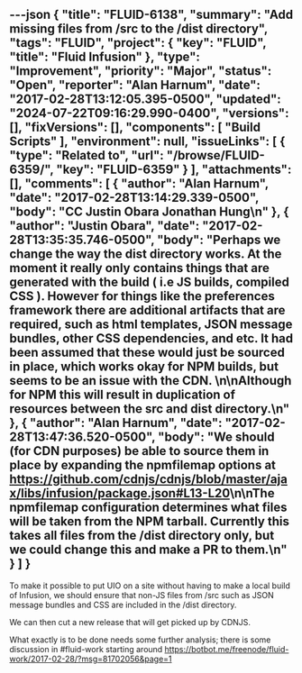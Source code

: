 ---json
{
  "title": "FLUID-6138",
  "summary": "Add missing files from /src to the /dist directory",
  "tags": "FLUID",
  "project": {
    "key": "FLUID",
    "title": "Fluid Infusion"
  },
  "type": "Improvement",
  "priority": "Major",
  "status": "Open",
  "reporter": "Alan Harnum",
  "date": "2017-02-28T13:12:05.395-0500",
  "updated": "2024-07-22T09:16:29.990-0400",
  "versions": [],
  "fixVersions": [],
  "components": [
    "Build Scripts"
  ],
  "environment": null,
  "issueLinks": [
    {
      "type": "Related to",
      "url": "/browse/FLUID-6359/",
      "key": "FLUID-6359"
    }
  ],
  "attachments": [],
  "comments": [
    {
      "author": "Alan Harnum",
      "date": "2017-02-28T13:14:29.339-0500",
      "body": "CC Justin Obara Jonathan Hung\n"
    },
    {
      "author": "Justin Obara",
      "date": "2017-02-28T13:35:35.746-0500",
      "body": "Perhaps we change the way the dist directory works. At the moment it really only contains things that are generated with the build ( i.e JS builds, compiled CSS ). However for things like the preferences framework there are additional artifacts that are required, such as html templates, JSON message bundles, other CSS dependencies, and etc. It had been assumed that these would just be sourced in place, which works okay for NPM builds, but seems to be an issue with the CDN.&#x20;\n\nAlthough for NPM this will result in duplication of resources between the src and dist directory.\n"
    },
    {
      "author": "Alan Harnum",
      "date": "2017-02-28T13:47:36.520-0500",
      "body": "We should (for CDN purposes) be able to source them in place by expanding the **npmfilemap** options at <https://github.com/cdnjs/cdnjs/blob/master/ajax/libs/infusion/package.json#L13-L20>\n\nThe **npmfilemap** configuration determines what files will be taken from the NPM tarball. Currently this takes all files from the /dist directory only, but we could change this and make a PR to them.\n"
    }
  ]
}
---
To make it possible to put UIO on a site without having to make a local build of Infusion, we should ensure that non-JS files from /src such as JSON message bundles and CSS are included in the /dist directory.

We can then cut a new release that will get picked up by CDNJS.

What exactly is to be done needs some further analysis; there is some discussion in #fluid-work starting around <https://botbot.me/freenode/fluid-work/2017-02-28/?msg=81702056&page=1>

        